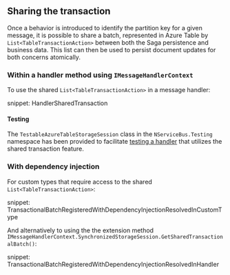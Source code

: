 ## Sharing the transaction

Once a behavior is introduced to identify the partition key for a given message, it is possible to share a batch, represented in Azure Table by `List<TableTransactionAction>` between both the Saga persistence and business data. This list can then be used to persist document updates for both concerns atomically.

### Within a handler method using `IMessageHandlerContext`

To use the shared `List<TableTransactionAction>` in a message handler:

snippet: HandlerSharedTransaction

#### Testing

The `TestableAzureTableStorageSession` class in the `NServiceBus.Testing` namespace has been provided to facilitate [testing a handler](/nservicebus/testing/) that utilizes the shared transaction feature.

### With dependency injection

For custom types that require access to the shared `List<TableTransactionAction>`:

snippet: TransactionalBatchRegisteredWithDependencyInjectionResolvedInCustomType

And alternatively to using the the extension method `IMessageHandlerContext.SynchronizedStorageSession.GetSharedTransactionalBatch()`:

snippet: TransactionalBatchRegisteredWithDependencyInjectionResolvedInHandler